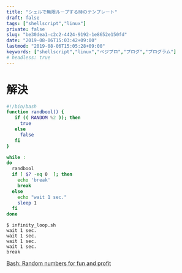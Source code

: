 ```yaml
---
title: "シェルで無限ループする時のテンプレート"
draft: false
tags: ["shellscript","linux"]
private: false
slug: "be30dea1-c2c2-4424-9192-1e8652e150fd"
date: "2019-08-06T15:03:42+09:00"
lastmod: "2019-08-06T15:05:28+09:00"
keywords: ["shellscript","linux","ベジプロ","プログ","プログラム"]
# headless: true
---
```


# 解決
```sh
#!/bin/bash
function randbool() {
   if (( RANDOM %2 )); then
     true
   else
     false
   fi
}

while :
do
  randbool
  if [ $? -eq 0  ]; then
    echo 'break'
    break
  else
    echo "wait 1 sec."
    sleep 1
  fi
done
```

```:実行例
$ infinity_loop.sh
wait 1 sec.
wait 1 sec.
wait 1 sec.
wait 1 sec.
break
```

[Bash: Random numbers for fun and profit](https://www.redpill-linpro.com/sysadvent/2016/12/13/bash_random_numbers.html)
